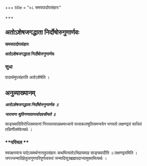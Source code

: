 +++
title = "०८ समयपादोपसंहारः"

+++


## अतोऽशेषजगद्धाता निर्दोषोरुगुणार्णवः

**समयपादोपसंहारः**

**अतोऽशेषजगद्धाता निर्दोषोरुगुणार्णवः**

### **सुधा**

पादार्थमुपसंहरति अतोऽशेषेति ।

## **अनुव्याख्यानम्**

***अतोऽशेषजगद्धाता निर्दोषोरुगुणार्णवः ॥***

***नारायणः श्रुतिगणतात्पर्यादवसीयते ॥***

साङ्ख्यादिविरोधिसमयानां निरस्तत्वात्प्रथमाध्याये यत्सकलश्रुतिसमन्वयेन भगवतो लक्षणद्वयं साधितं तन्निर्णीतमेवेत्यर्थः ।

### **परिमल **

स्वपक्षस्यात्र पादेऽसमर्थनात्तदुपसंहारः कथमित्यतोऽभिप्रायमाह साङ्ख्यादीति ॥ लक्षणद्वयमिति । जगज्जन्मादिहेतुत्वगुणपरिपूर्णत्वरूपं जन्मादिसूत्रब्रह्मपदाभ्यामुक्तमित्यर्थः ।

